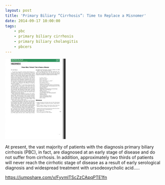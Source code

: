 ```yaml
---
layout: post
title: 'Primary Biliary “Cirrhosis”: Time to Replace a Misnomer'
date: 2014-09-17 10:00:00
tags:
    - pbc
    - primary biliary cirrhosis
    - primary biliary cholangitis
    - pbcers
---
```


![](/assets/images/primary-biliary-cirrhosis-time-to-replace-a-misnomer.jpg)

At present, the vast majority of patients with the diagnosis primary biliary cirrhosis (PBC), in fact, are diagnosed at an early stage of disease and do not suffer from cirrhosis. In addition, approximately two thirds of patients will never reach the cirrhotic stage of disease as a result of early serological diagnosis and widespread treatment with ursodeoxycholic acid..... 

<https://jumpshare.com/v/FyvmlTScZzCApqPTE1fn>